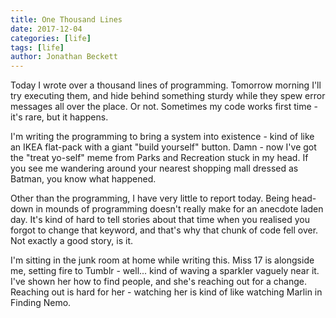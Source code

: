 ```yaml
---
title: One Thousand Lines
date: 2017-12-04
categories: [life]
tags: [life]
author: Jonathan Beckett
---
```


Today I wrote over a thousand lines of programming. Tomorrow morning I'll try executing them, and hide behind something sturdy while they spew error messages all over the place. Or not. Sometimes my code works first time - it's rare, but it happens.

I'm writing the programming to bring a system into existence - kind of like an IKEA flat-pack with a giant "build yourself" button. Damn - now I've got the "treat yo-self" meme from Parks and Recreation stuck in my head. If you see me wandering around your nearest shopping mall dressed as Batman, you know what happened.

Other than the programming, I have very little to report today. Being head-down in mounds of programming doesn't really make for an anecdote laden day. It's kind of hard to tell stories about that time when you realised you forgot to change that keyword, and that's why that chunk of code fell over. Not exactly a good story, is it.

I'm sitting in the junk room at home while writing this. Miss 17 is alongside me, setting fire to Tumblr - well... kind of waving a sparkler vaguely near it. I've shown her how to find people, and she's reaching out for a change. Reaching out is hard for her - watching her is kind of like watching Marlin in Finding Nemo.
